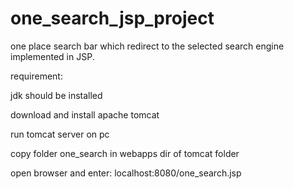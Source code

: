 # one_search_jsp_project
one place search bar which redirect to the selected search engine implemented in JSP.

requirement: 

jdk should be installed

download and install apache tomcat

run tomcat server on pc

copy folder one_search in webapps dir of tomcat folder


open browser and enter: localhost:8080/one_search.jsp
